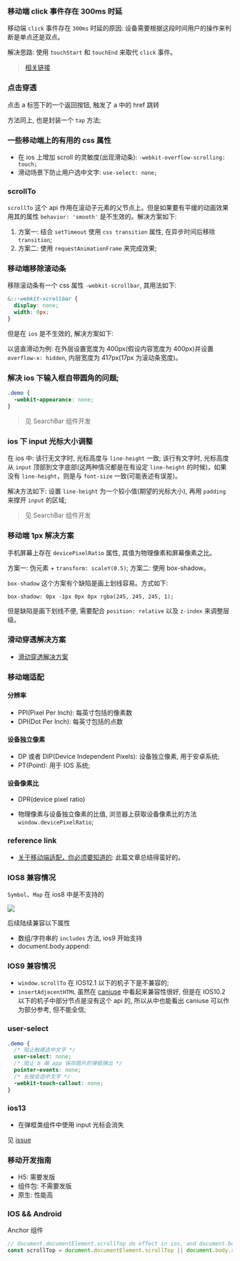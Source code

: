 ### 移动端 click 事件存在 300ms 时延

移动端 `click` 事件存在 `300ms` 时延的原因: 设备需要根据这段时间用户的操作来判断是单点还是双点。

解决思路: 使用 `touchStart` 和 `touchEnd` 来取代 `click` 事件。

> [相关链接](https://juejin.im/entry/6844903427147825165)

### 点击穿透

点击 a 标签下的一个返回按钮, 触发了 a 中的 href 跳转

方法同上, 也是封装一个 `tap` 方法;

### 一些移动端上的有用的 css 属性

* 在 ios 上增加 scroll 的灵敏度(出现滑动条): `-webkit-overflow-scrolling: touch;`
* 滑动场景下防止用户选中文字: `use-select: none;`

### scrollTo

`scrollTo` 这个 api 作用在滚动子元素的父节点上。但是如果要有平缓的动画效果用其的属性 `behavior: 'smooth'` 是不生效的。解决方案如下:

1. 方案一: 结合 `setTimeout` 使用 `css transition` 属性, 在异步时间后移除 `transition`;
2. 方案二: 使用 `requestAnimationFrame` 来完成效果;

### 移动端移除滚动条

移除滚动条有一个 css 属性 `-webkit-scrollbar`, 其用法如下:

```css
&::-webkit-scrollbar {
  display: none;
  width: 0px;
}
```

但是在 `ios` 是不生效的, 解决方案如下:

以竖直滑动为例: 在外层设置宽度为 400px(假设内容宽度为 400px)并设置 `overflow-x: hidden`, 内层宽度为 417px(17px 为滚动条宽度)。

### 解决 ios 下输入框自带圆角的问题;

```css
.demo {
  -webkit-appearance: none;
}
```

> 见 SearchBar 组件开发

### ios 下 input 光标大小调整

在 ios 中: 该行无文字时, 光标高度与 `line-height` 一致; 该行有文字时, 光标高度从 `input` 顶部到文字底部(这两种情况都是在有设定 `line-height` 的时候)，如果没有 `line-height`，则是与 `font-size` 一致(可能表述有误差)。

解决方法如下: 设置 `line-height` 为一个较小值(期望的光标大小), 再用 `padding` 来撑开 `input` 的区域;

> 见 SearchBar 组件开发

### 移动端 1px 解决方案

手机屏幕上存在 `devicePixelRatio` 属性, 其值为物理像素和屏幕像素之比。

方案一: 伪元素 + `transform: scaleY(0.5)`;
方案二: 使用 box-shadow。

`box-shadow` 这个方案有个缺陷是画上划线容易。方式如下:

```
box-shadow: 0px -1px 0px 0px rgba(245, 245, 245, 1);
```

但是缺陷是画下划线不便, 需要配合 `position: relative` 以及 `z-index` 来调整层级。

### 滑动穿透解决方案

- [滑动穿透解决方案](https://github.com/MuYunyun/blog/blob/master/React/%E7%BB%84%E4%BB%B6%E5%BC%80%E5%8F%91/modal.md#%E6%BB%91%E5%8A%A8%E7%A9%BF%E9%80%8F%E8%A7%A3%E5%86%B3%E6%96%B9%E6%A1%88)

### 移动端适配

#### 分辨率

* PPI(Pixel Per Inch): 每英寸包括的像素数
* DPI(Dot Per Inch): 每英寸包括的点数

#### 设备独立像素

* DP 或者 DIP(Device Independent Pixels): 设备独立像素, 用于安卓系统;
* PT(Point): 用于 IOS 系统;

#### 设备像素比

* DPR(device pixel ratio)

* 物理像素与设备独立像素的比值, 浏览器上获取设备像素比的方法 `window.devicePixelRatio`;

### reference link

* [关于移动端适配，你必须要知道的](https://juejin.im/post/5cddf289f265da038f77696c#heading-3): 此篇文章总结得蛮好的。

### IOS8 兼容情况

`Symbol`、`Map` 在 ios8 中是不支持的

![](http://with.muyunyun.cn/2da80724739178534ac4bb03459654d5.jpg)

后续陆续兼容以下属性

* 数组/字符串的 `includes` 方法, ios9 开始支持
* document.body.append:

### IOS9 兼容情况

* `window.scrollTo` 在 IOS12.1 以下的机子下是不兼容的;
* `insertAdjacentHTML` 虽然在 [caniuse](https://caniuse.com/#search=insertAdjacentHTML) 中看起来兼容性很好, 但是在 IOS10.2 以下的机子中部分节点是没有这个 api 的, 所以从中也能看出 caniuse 可以作为部分参考, 但不能全信;

### user-select

```css
.demo {
  /* 阻止触摸选中文字 */
  user-select: none;
  /* 阻止 b 端 app 保存图片的弹框弹出 */
  pointer-events: none;
  /* 长按会选中文字 */
  -webkit-touch-callout: none;
}
```

### ios13

* 在弹框类组件中使用 input 光标会消失

见 [issue](https://github.com/ionic-team/cordova-plugin-ionic-webview/issues/449#issuecomment-541907141)

### 移动开发指南

* H5: 需要发版
* 组件包: 不需要发版
* 原生: 性能高

### IOS && Android

Anchor 组件

```js
// document.documentElement.scrollTop do effect in ios, and document.body.scrollTop do effect in android.
const scrollTop = document.documentElement.scrollTop || document.body.scrollTop
```